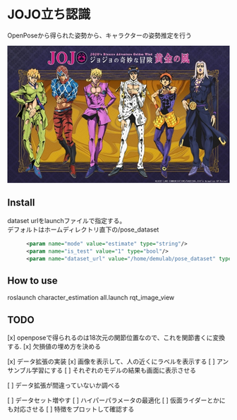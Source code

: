 # JOJO立ち認識
OpenPoseから得られた姿勢から、キャラクターの姿勢推定を行う

![jojo](https://github.com/OkanoShogo0903/character_estimation/blob/master/etcs/jojo.jpg)

## Install
dataset urlをlaunchファイルで指定する。  
デフォルトはホームディレクトリ直下の/pose_dataset
```xml
      <param name="mode" value="estimate" type="string"/>
      <param name="is_test" value="1" type="bool"/>
      <param name="dataset_url" value="/home/demulab/pose_dataset" type="string"/>
```

## How to use
roslaunch character_estimation all.launch
rqt_image_view

## TODO
[x] openposeで得られるのは18次元の関節位置なので、これを関節書くに変換する.
[x] 欠損値の埋め方を決める

[x] データ拡張の実装
[x] 画像を表示して、人の近くにラベルを表示する
[ ] アンサンブル学習にする
[ ] それぞれのモデルの結果も画面に表示させる

[ ] データ拡張が間違っていないか調べる

[ ] データセット増やす
[ ] ハイパーパラメータの最適化
[ ] 仮面ライダーとかにも対応させる
[ ] 特徴をプロットして確認する

